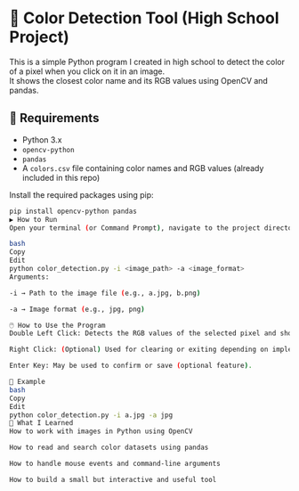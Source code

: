 # 🎨 Color Detection Tool (High School Project)

This is a simple Python program I created in high school to detect the color of a pixel when you click on it in an image.  
It shows the closest color name and its RGB values using OpenCV and pandas.

## 🔧 Requirements

- Python 3.x
- `opencv-python`
- `pandas`
- A `colors.csv` file containing color names and RGB values (already included in this repo)

Install the required packages using pip:

```bash
pip install opencv-python pandas
▶️ How to Run
Open your terminal (or Command Prompt), navigate to the project directory, and run:

bash
Copy
Edit
python color_detection.py -i <image_path> -a <image_format>
Arguments:

-i → Path to the image file (e.g., a.jpg, b.png)

-a → Image format (e.g., jpg, png)

🖱️ How to Use the Program
Double Left Click: Detects the RGB values of the selected pixel and shows the closest color name.

Right Click: (Optional) Used for clearing or exiting depending on implementation.

Enter Key: May be used to confirm or save (optional feature).

📁 Example
bash
Copy
Edit
python color_detection.py -i a.jpg -a jpg
🧠 What I Learned
How to work with images in Python using OpenCV

How to read and search color datasets using pandas

How to handle mouse events and command-line arguments

How to build a small but interactive and useful tool
